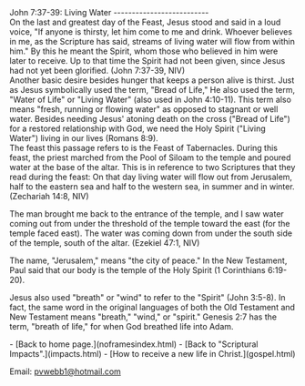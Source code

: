  <head> <title>John 7:37-39: Living Water</title> <meta content="IE=9" http-equiv="X-UA-Compatible"></meta> <link href="css/page_style.css" rel="stylesheet" type="text/css"></link> </head><body><div class="page_style"> John 7:37-39: Living Water
--------------------------

<div class="p">On the last and greatest day of the Feast, Jesus stood and said in a loud voice, "If anyone is thirsty, let him come to me and drink. Whoever believes in me, as the Scripture has said, streams of living water will flow from within him." By this he meant the Spirit, whom those who believed in him were later to receive. Up to that time the Spirit had not been given, since Jesus had not yet been glorified. (John 7:37-39, NIV)

</div>Another basic desire besides hunger that keeps a person alive is thirst. Just as Jesus symbolically used the term, "Bread of Life," He also used the term, "Water of Life" or "Living Water" (also used in John 4:10-11). This term also means "fresh, running or flowing water" as opposed to stagnant or well water. Besides needing Jesus' atoning death on the cross ("Bread of Life") for a restored relationship with God, we need the Holy Spirit ("Living Water") living in our lives (Romans 8:9).

<div class="p">The feast this passage refers to is the Feast of Tabernacles. During this feast, the priest marched from the Pool of Siloam to the temple and poured water at the base of the altar. This is in reference to two Scriptures that they read during the feast: On that day living water will flow out from Jerusalem, half to the eastern sea and half to the western sea, in summer and in winter. (Zechariah 14:8, NIV)

The man brought me back to the entrance of the temple, and I saw water coming out from under the threshold of the temple toward the east (for the temple faced east). The water was coming down from under the south side of the temple, south of the altar. (Ezekiel 47:1, NIV)

</div>The name, "Jerusalem," means "the city of peace." In the New Testament, Paul said that our body is the temple of the Holy Spirit (1 Corinthians 6:19-20).

Jesus also used "breath" or "wind" to refer to the "Spirit" (John 3:5-8). In fact, the same word in the original languages of both the Old Testament and New Testament means "breath," "wind," or "spirit." Genesis 2:7 has the term, "breath of life," for when God breathed life into Adam.

  </div>- [Back to home page.](noframesindex.html)
- [Back to "Scriptural Impacts".](impacts.html)
- [How to receive a new life in Christ.](gospel.html)

Email: [pvwebb1@hotmail.com](mailto:pvwebb1@hotmail.com)

